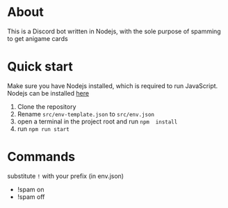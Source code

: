 # About
  This is a Discord bot written in Nodejs, with the sole 
  purpose of spamming to get anigame cards

# Quick start
  Make sure you have Nodejs installed, which is required 
  to run JavaScript. Nodejs can be installed 
  [here](https://https://nodejs.org/en/)
  1. Clone the repository
  2. Rename `src/env-template.json` to `src/env.json`
  3. open a terminal in the project root and run `npm 
    install`
  4. run `npm run start`

# Commands
  substitute `!` with your prefix (in env.json)
  - !spam on
  - !spam off
